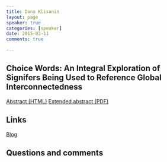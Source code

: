 ```yaml
---
title: Dana Klisanin
layout: page
speaker: true
categories: [speaker]
date: 2015-03-11
comments: true

---
```


## Choice Words: An Integral Exploration of Signifers Being Used to Reference Global Interconnectedness

<div class="button-section">
  <a class="btn btn-default" href="../danaklisanin-abstract">Abstract (HTML)</a>
  <a class="btn btn-default" href="../../files/danaklisanin-abstract.pdf">Extended abstract (PDF)</a>
</div>

## Links

[Blog](http://danaklisanin.com/)


## Questions and comments


